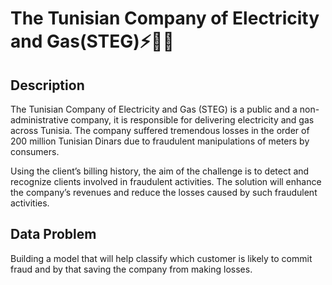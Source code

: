 # The Tunisian Company of Electricity and Gas(STEG)⚡🧑‍🔧
## Description
The Tunisian Company of Electricity and Gas (STEG) is a public and a non-administrative company, it is responsible for delivering electricity and gas across Tunisia. The company suffered tremendous losses in the order of 200 million Tunisian Dinars due to fraudulent manipulations of meters by consumers.

Using the client’s billing history, the aim of the challenge is to detect and recognize clients involved in fraudulent activities.
The solution will enhance the company’s revenues and reduce the losses caused by such fraudulent activities.

## Data Problem
Building a model that will help classify which customer is likely to commit fraud and by that saving the company from making losses.
 
